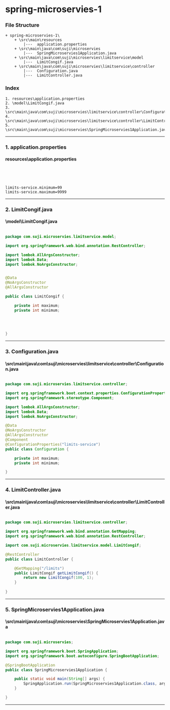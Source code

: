 # spring-microservies-1


### File Structure
```pre
+ spring-microservies-1\ 
	+ \src\main\resources
		|---  application.properties
	+ \src\main\java\com\suji\microservies
		|---  SpringMicroservies1Application.java
	+ \src\main\java\com\suji\microservies\limitservice\model
		|---  LimitCongif.java
	+ \src\main\java\com\suji\microservies\limitservice\controller
		|---  Configuration.java
		|---  LimitController.java
```
### Index
```pre
1. resources\application.properties
2. \model\LimitCongif.java
3. \src\main\java\com\suji\microservies\limitservice\controller\Configuration.java
4. \src\main\java\com\suji\microservies\limitservice\controller\LimitController.java
5. \src\main\java\com\suji\microservies\SpringMicroservies1Application.java

```

---

### 1. application.properties

#### resources\application.properties

```properties




limits-service.minimum=99
limits-service.maximum=9999

```

---

### 2. LimitCongif.java

#### \model\LimitCongif.java

```java

package com.suji.microservies.limitservice.model;

import org.springframework.web.bind.annotation.RestController;

import lombok.AllArgsConstructor;
import lombok.Data;
import lombok.NoArgsConstructor;


@Data
@NoArgsConstructor
@AllArgsConstructor

public class LimitCongif {

	private int maximum;  
	private int minimum;  
	
	
	
	
}

```

---

### 3. Configuration.java

#### \src\main\java\com\suji\microservies\limitservice\controller\Configuration.java

```java

package com.suji.microservies.limitservice.controller;

import org.springframework.boot.context.properties.ConfigurationProperties;
import org.springframework.stereotype.Component;

import lombok.AllArgsConstructor;
import lombok.Data;
import lombok.NoArgsConstructor;

@Data
@NoArgsConstructor
@AllArgsConstructor
@Component
@ConfigurationProperties("limits-service")
public class Configuration {

	private int maximum;
	private int minimum;

}
```

---

### 4. LimitController.java

#### \src\main\java\com\suji\microservies\limitservice\controller\LimitController.java

```java

package com.suji.microservies.limitservice.controller;

import org.springframework.web.bind.annotation.GetMapping;
import org.springframework.web.bind.annotation.RestController;

import com.suji.microservies.limitservice.model.LimitCongif;

@RestController
public class LimitController {

	@GetMapping("/limits")
	public LimitCongif getLimitCongif() {
		return new LimitCongif(100, 1);
	}
	
}

```

---

### 5. SpringMicroservies1Application.java

#### \src\main\java\com\suji\microservies\SpringMicroservies1Application.java

```java

package com.suji.microservies;

import org.springframework.boot.SpringApplication;
import org.springframework.boot.autoconfigure.SpringBootApplication;

@SpringBootApplication
public class SpringMicroservies1Application {

	public static void main(String[] args) {
		SpringApplication.run(SpringMicroservies1Application.class, args);
	}

}

```

---

